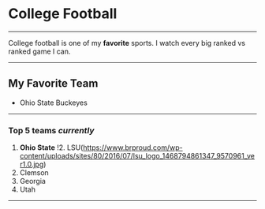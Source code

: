 # College Football
___
 College football is one of my
 **favorite** sports. I watch every big ranked vs ranked game I can.
___
## My Favorite Team
 - Ohio State Buckeyes
---
### Top 5 teams *currently*
1. **Ohio State**
!2. LSU(https://www.brproud.com/wp-content/uploads/sites/80/2016/07/lsu_logo_1468794861347_9570961_ver1.0.jpg)
3. Clemson
4. Georgia
5. Utah
___
